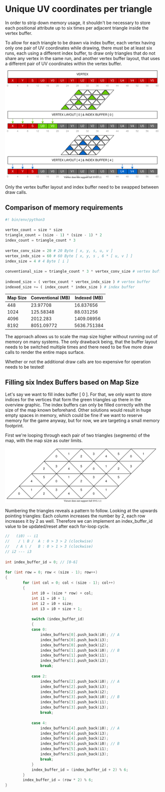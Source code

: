 # Unique UV coordinates per triangle

In order to strip down memory usage, it shouldn't be necessary to store each positional attribute up to six times per adjacent triangle inside the vertex buffer.

To allow for each triangle to be drawn via index buffer, each vertex having only one pair of UV coordinates while drawing, there must be at least six runs, each using a different index buffer, to draw only triangles that do not share any vertex in the same run, and another vertex buffer layout, that uses a different pair of UV coordinates within the vertex buffer.

![Vertex Layouts](./graphics/vertex_layouts.svg)

Only the vertex buffer layout and index buffer need to be swapped between draw calls.

## Comparison of memory requirements

```Python
#! bin/env/python3

vertex_count = size * size
triangle_count = (size - 1) * (size - 1) * 2
index_count = triangle_count * 3

vertex_conv_size = 20 # 20 Byte [ x, y, s, u, v ]
vertex_indx_size = 60 # 60 Byte [ x, y, s , 6 * [ u, v ] ]
index_size = 4 # 4 Byte [ i ]

conventional_size = triangle_count * 3 * vertex_conv_size # vertex buffer

indexed_size = ( vertex_count * vertex_indx_size ) # vertex buffer
indexed_size += ( index_count * index_size ) # index buffer
```

Map Size | Conventional (MB) | Indexed (MB)
-------- | ------------ | -------
448 | 23.97708 | 16.837656
1024 | 125.58348 | 88.031256
4096 | 2012.283 | 1409.08956
8192 | 8051.09772 | 5636.751384

The approach allows us to scale the map size higher without running out of memory on many systems. The only drawback being, that the buffer layout needs to be switched multiple times and there need to be five more draw calls to render the entire maps surface.

Whether or not the additional draw calls are too expensive for operation needs to be tested!

## Filling six Index Buffers based on Map Size

Let's say we want to fill index buffer [ 0 ]. For that, we only want to store indices for the vertices that form the green triangles up there in the overview graphic. The index buffers can only be filled correctly with the size of the map known beforehand. Other solutions would result in huge empty spaces in memory, which could be fine if we want to reserve memory for the game anyway, but for now, we are targeting a small memory footprint.

First we're looping through each pair of two triangles (segments) of the map, with the map size as outer limits.

![Index buffer Sorting](./graphics/index_buffer_sorting.svg)

Numbering the triangles reveals a pattern to follow. Looking at the upwards pointing triangles: Each column increases the number by 2, each row increases it by 2 as well. Therefore we can implement an index_buffer_id value to be updated/reset after each for-loop cycle.

```C++
//   (i0) -- i1
//    / \ B /  A : 0 > 3 > 2 (clockwise)
//   / A \ /   B : 0 > 1 > 3 (clockwise)
// i2 --- i3

int index_buffer_id = 0; // [0-6]

for (int row = 0; row < (size - 1); row++)
{
		for (int col = 0; col < (size - 1); col++)
		{
            int i0 = (size * row) + col;
			int i1 = i0 + 1;
			int i2 = i0 + size;
			int i3 = i0 + size + 1;

            switch (index_buffer_id)
			{
			case 0:
				index_buffers[0].push_back(i0); // A
				index_buffers[0].push_back(i3);
				index_buffers[0].push_back(i2);
				index_buffers[1].push_back(i0); // B
				index_buffers[1].push_back(i1);
				index_buffers[1].push_back(i3);
				break;

			case 2:
				index_buffers[2].push_back(i0); // A
				index_buffers[2].push_back(i3);
				index_buffers[2].push_back(i2);
				index_buffers[3].push_back(i0); // B
				index_buffers[3].push_back(i1);
				index_buffers[3].push_back(i3);
				break;

			case 4:
				index_buffers[4].push_back(i0); // A
				index_buffers[4].push_back(i3);
				index_buffers[4].push_back(i2);
				index_buffers[5].push_back(i0); // B
				index_buffers[5].push_back(i1);
				index_buffers[5].push_back(i3);
				break;
			}
            index_buffer_id = (index_buffer_id + 2) % 6;
        }
        index_buffer_id = (row * 2) % 6;
}
```
